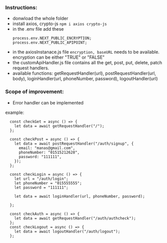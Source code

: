 ### Instructions:
- donwload the whole folder
- install axios, crypto-js ``` npm i axios crypto-js ```
- in the .env file add these  
    ``` 
    process.env.NEXT_PUBLIC_ENCRYPTION;
    process.env.NEXT_PUBLIC_APIPOINT; 
    ```
- in the axiosInstanace.js file ``` encryption, baseURL ``` needs to be available. encryption can be either "TRUE" or "FALSE"
- the customApiHandler.js file contains all the get, post, put, delete, patch request handlers.
- available functions: getRequestHandler(url), postRequestHandler(url, body), loginHandler(url, phoneNumber, password), logoutHandler(url)

### Scope of improvement:
- Error handler can be implemented

example:
```
  const checkGet = async () => {
    let data = await getRequestHandler("/");
  };

  const checkPost = async () => {
    let data = await postRequestHandler("/auth/signup", {
      email: "manas@gmail.com",
      phoneNumber: "01515212628",
      password: "111111",
    });
  };

  const checkLogin = async () => {
    let url = "/auth/login";
    let phoneNumber = "015555555";
    let password = "111111";

    let data = await loginHandler(url, phoneNumber, password);

  };

  const checkAuth = async () => {
    let data = await getRequestHandler("/auth/authcheck");
  };
  const checkLogout = async () => {
    let data = await logoutHandler("/auth/logout");
  };

```
